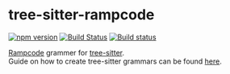 # tree-sitter-rampcode
[![npm version](https://badge.fury.io/js/tree-sitter-rampcode.svg)](https://badge.fury.io/js/tree-sitter-rampcode)
[![Build Status](https://travis-ci.org/pndmix/tree-sitter-rampcode.svg?branch=master)](https://travis-ci.org/pndmix/tree-sitter-rampcode)
[![Build status](https://ci.appveyor.com/api/projects/status/lrvgr04c22kmf3cy/branch/master?svg=true)](https://ci.appveyor.com/project/pndmix/tree-sitter-rampcode/branch/master)

[Rampcode](https://github.com/gabochi/rampcode) grammer for [tree-sitter](https://github.com/tree-sitter/tree-sitter).  
Guide on how to create tree-sitter grammars can be found [here](https://gist.github.com/Aerijo/df27228d70c633e088b0591b8857eeef).
